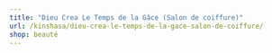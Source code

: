 ```yaml
---
title: "Dieu Crea Le Temps de la Gâce (Salon de coiffure)"
url: /kinshasa/dieu-crea-le-temps-de-la-gace-salon-de-coiffure/
shop: beauté
---
```

